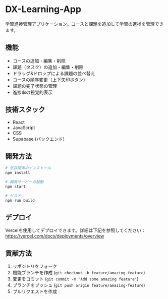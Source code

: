 # DX-Learning-App


学習進捗管理アプリケーション。コースと課題を追加して学習の進捗を管理できます。

## 機能

- コースの追加・編集・削除
- 課題（タスク）の追加・編集・削除
- ドラッグ&ドロップによる課題の並べ替え
- コースの順序変更（上下矢印ボタン）
- 課題の完了状態の管理
- 進捗率の視覚的表示

## 技術スタック

- React
- JavaScript
- CSS
- Supabase (バックエンド)

## 開発方法

```bash
# 依存関係のインストール
npm install

# 開発サーバーの起動
npm start

# ビルド
npm run build
```

## デプロイ

Vercelを使用してデプロイできます。詳細は下記を参照してください：
https://vercel.com/docs/deployments/overview

## 貢献方法

1. リポジトリをフォーク
2. 機能ブランチを作成 (`git checkout -b feature/amazing-feature`)
3. 変更をコミット (`git commit -m 'Add some amazing feature'`)
4. ブランチをプッシュ (`git push origin feature/amazing-feature`)
5. プルリクエストを作成